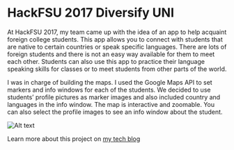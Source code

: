# HackFSU 2017 Diversify UNI

At HackFSU 2017, my team came up with the idea of an app to help acquaint foreign college students. This app allows you to connect with students that are native to certain countries or speak specific languages. There are lots of foreign students and there is not an easy way available for them to meet each other. Students can also use this app to practice their language speaking skills for classes or to meet students from other parts of the world.

I was in charge of building the maps. I used the Google Maps API to set markers and info windows for each of the students. We decided to use students’ profile pictures as marker images and also included country and languages in the info window. The map is interactive and zoomable. You can also select the profile images to see an info window about the student.

![Alt text](https://ianannasetech.files.wordpress.com/2017/02/screen-shot-2017-02-20-at-6-28-40-pm.png?w=1536)

Learn more about this project on [my tech blog](https://ianannase.tech.blog/)
